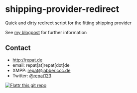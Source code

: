 # shipping-provider-redirect
Quick and dirty redirect script for the fitting shipping provider

See [my blogpost](https://repat.de/2017/03/quick-and-dirty-redirect-script-for-the-fitting-shipping-provider/) for further information


## Contact
* http://repat.de
* email: repat[at]repat[dot]de
* XMPP: repat@jabber.ccc.de
* Twitter: [@repat123](https://twitter.com/repat123 "repat123 on twitter")

[![Flattr this git 
repo](http://api.flattr.com/button/flattr-badge-large.png)](https://flattr.com/submit/auto?user_id=repat&url=https://github.com/repat/shipping-provider-redirect&title=shipping-provider-redirect&language=&tags=github&category=software) 
